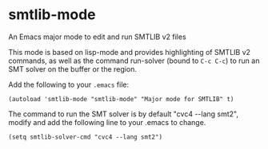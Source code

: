 smtlib-mode
===========

An Emacs major mode to edit and run SMTLIB v2 files

This mode is based on lisp-mode and provides highlighting of SMTLIB v2 commands, as well as the command run-solver (bound to `C-c C-c`) to run an SMT solver on the buffer or the region.

Add the following to your `.emacs` file:
```
(autoload 'smtlib-mode "smtlib-mode" "Major mode for SMTLIB" t)
```

The command to run the SMT solver is by default "cvc4 --lang smt2", modify and add the following line to your .emacs to change.

```
(setq smtlib-solver-cmd "cvc4 --lang smt2")
```
